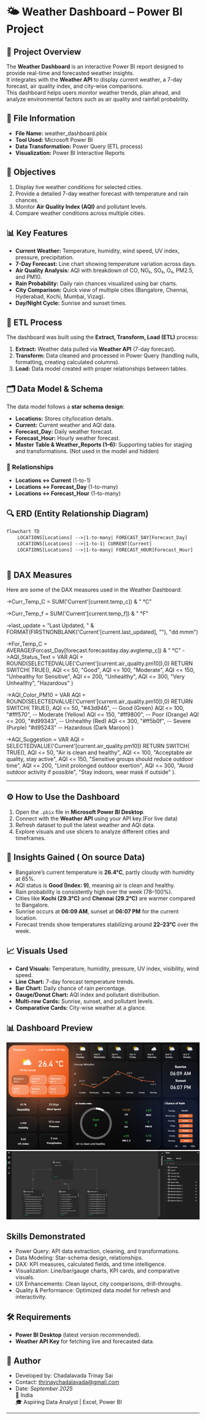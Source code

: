 # 🌤 Weather Dashboard – Power BI Project

## 📌 Project Overview
The **Weather Dashboard** is an interactive Power BI report designed to provide real-time and forecasted weather insights.  
It integrates with the **Weather API** to display current weather, a 7-day forecast, air quality index, and city-wise comparisons.  
This dashboard helps users monitor weather trends, plan ahead, and analyze environmental factors such as air quality and rainfall probability.

## 📂 File Information
- **File Name:** weather_dashboard.pbix  
- **Tool Used:** Microsoft Power BI  
- **Data Transformation:** Power Query (ETL process)  
- **Visualization:** Power BI Interactive Reports  

## 🎯 Objectives
1. Display live weather conditions for selected cities.  
2. Provide a detailed 7-day weather forecast with temperature and rain chances.  
3. Monitor **Air Quality Index (AQI)** and pollutant levels.  
4. Compare weather conditions across multiple cities.  

## 📊 Key Features
- **Current Weather:** Temperature, humidity, wind speed, UV index, pressure, precipitation.  
- **7-Day Forecast:** Line chart showing temperature variation across days.  
- **Air Quality Analysis:** AQI with breakdown of CO, NO₂, SO₂, O₃, PM2.5, and PM10.  
- **Rain Probability:** Daily rain chances visualized using bar charts.  
- **City Comparison:** Quick view of multiple cities (Bangalore, Chennai, Hyderabad, Kochi, Mumbai, Vizag).  
- **Day/Night Cycle:** Sunrise and sunset times.  

## 🔄 ETL Process
The dashboard was built using the **Extract, Transform, Load (ETL)** process:  
1. **Extract:** Weather data pulled via **Weather API** (7-day forecast).  
2. **Transform:** Data cleaned and processed in Power Query (handling nulls, formatting, creating calculated columns).  
3. **Load:** Data model created with proper relationships between tables.

## 🗂 Data Model & Schema
The data model follows a **star schema design**:  

- **Locations:** Stores city/location details.  
- **Current:** Current weather and AQI data.  
- **Forecast_Day:** Daily weather forecast.  
- **Forecast_Hour:** Hourly weather forecast.  
- **Master Table & Weather_Reports (1–6):** Supporting tables for staging and transformations. (Not used in the model and hidden)

### 🔗 Relationships
- **Locations ↔ Current** (1-to-1)  
- **Locations ↔ Forecast_Day** (1-to-many)  
- **Locations ↔ Forecast_Hour** (1-to-many)  
## 🔍 ERD (Entity Relationship Diagram)

```mermaid
flowchart TD
    LOCATIONS[Locations] -->|1-to-many| FORECAST_DAY[Forecast_Day]
    LOCATIONS[Locations] -->|1-to-1| CURRENT[Current]
    LOCATIONS[Locations] -->|1-to-many| FORECAST_HOUR[Forecast_Hour]
   

```  




## 🧮 DAX Measures

Here are some of the DAX measures used in the Weather Dashboard:

->Curr_Temp_C = SUM('Current'[current.temp_c]) & " °C"

->Curr_Temp_f = SUM('Current'[current.temp_f]) & " °F"

->last_update = "Last Updated, " & FORMAT(FIRSTNONBLANK('Current'[current.last_updated], ""), "dd mmm")

->For_Temp_C = AVERAGE(Forcast_Day[forecast.forecastday.day.avgtemp_c]) & " °C"
->AQI_Status_Text = 
    VAR AQI = ROUND(SELECTEDVALUE('Current'[current.air_quality.pm10]),0)
    RETURN SWITCH(
        TRUE(),
        AQI <= 50, "Good",
        AQI <= 100, "Moderate",
        AQI <= 150, "Unhealthy for Sensitive",
        AQI <= 200, "Unhealthy",
        AQI <= 300, "Very Unhealthy",
        "Hazardous"
    )

->AQI_Color_PM10 = 
    VAR AQI = ROUND(SELECTEDVALUE('Current'[current.air_quality.pm10]),0)
    RETURN SWITCH(
        TRUE(),
        AQI <= 50, "#43d946",   -- Good (Green)
        AQI <= 100, "#fff570",  -- Moderate (Yellow)
        AQI <= 150, "#ff9800",  -- Poor (Orange)
        AQI <= 200, "#d99343",  -- Unhealthy (Red)
        AQI <= 300, "#ff5b0f",  -- Severe (Purple)
        "#d95243"               -- Hazardous (Dark Maroon)
    )

->AQI_Suggestion = 
    VAR AQI = SELECTEDVALUE('Current'[current.air_quality.pm10])
    RETURN SWITCH(
        TRUE(),
        AQI <= 50, "Air is clean and healthy",
        AQI <= 100, "Acceptable air quality, stay active",
        AQI <= 150, "Sensitive groups should reduce outdoor time",
        AQI <= 200, "Limit prolonged outdoor exertion",
        AQI <= 300, "Avoid outdoor activity if possible",
        "Stay indoors, wear mask if outside"
    ).


-------------------------------------------------------------------------------------------------------------------------



## ⚙️ How to Use the Dashboard
1. Open the `.pbix` file in **Microsoft Power BI Desktop**.  
2. Connect with the **Weather API** using your API key.(For live data)  
3. Refresh dataset to pull the latest weather and AQI data.  
4. Explore visuals and use slicers to analyze different cities and timeframes.  

## 📌 Insights Gained ( On source Data)
- Bangalore’s current temperature is **26.4°C**, partly cloudy with humidity at 65%.  
- AQI status is **Good (Index: 9)**, meaning air is clean and healthy.  
- Rain probability is consistently high over the week (78–100%).  
- Cities like **Kochi (29.3°C)** and **Chennai (29.2°C)** are warmer compared to Bangalore.  
- Sunrise occurs at **06:09 AM**, sunset at **06:07 PM** for the current location.  
- Forecast trends show temperatures stabilizing around **22–23°C** over the week.  

## 📈 Visuals Used
- **Card Visuals:** Temperature, humidity, pressure, UV index, visibility, wind speed.  
- **Line Chart:** 7-day forecast temperature trends.  
- **Bar Chart:** Daily chance of rain percentage.  
- **Gauge/Donut Chart:** AQI index and pollutant distribution.  
- **Multi-row Cards:** Sunrise, sunset, and pollutant levels.  
- **Comparative Cards:** City-wise weather at a glance.  


## 📊 Dashboard Preview
![Dashboard](dashboard.png)  
![Data Model](datamodelview.png)  

## Skills Demonstrated
- Power Query: API data extraction, cleaning, and transformations.  
- Data Modeling: Star-schema design, relationships.  
- DAX: KPI measures, calculated fields, and time intelligence.  
- Visualization: Line/bar/gauge charts, KPI cards, and comparative visuals.  
- UX Enhancements: Clean layout, city comparisons, drill-throughs.  
- Quality & Performance: Optimized data model for refresh and interactivity.  

## 🛠 Requirements
- **Power BI Desktop** (latest version recommended).  
- **Weather API Key** for fetching live and forecasted data.  

## 📜 Author
- Developed by: Chadalavada Trinay Sai  
- Contact: thrinaychadalavada@gmail.com  
- Date: *September 2025*  
📍 India  
🎓 Aspiring Data Analyst | Excel, Power BI  

---


